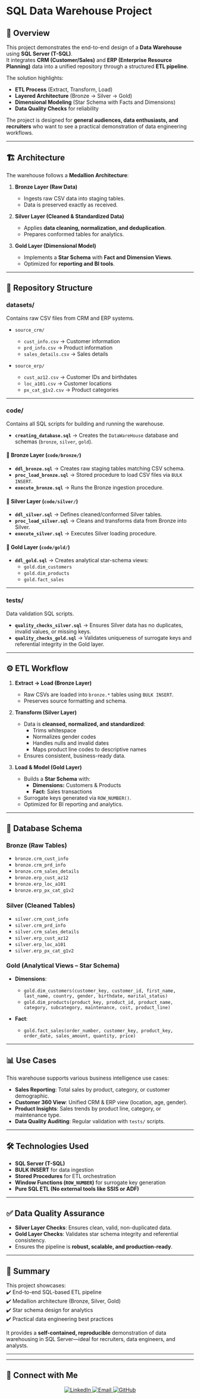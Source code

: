 # SQL Data Warehouse Project

## 📌 Overview
This project demonstrates the end-to-end design of a **Data Warehouse** using **SQL Server (T-SQL)**.  
It integrates **CRM (Customer/Sales)** and **ERP (Enterprise Resource Planning)** data into a unified repository through a structured **ETL pipeline**.  

The solution highlights:
- **ETL Process** (Extract, Transform, Load)
- **Layered Architecture** (Bronze → Silver → Gold)
- **Dimensional Modeling** (Star Schema with Facts and Dimensions)
- **Data Quality Checks** for reliability

The project is designed for **general audiences, data enthusiasts, and recruiters** who want to see a practical demonstration of data engineering workflows.

---

## 🏗️ Architecture
The warehouse follows a **Medallion Architecture**:

1. **Bronze Layer (Raw Data)**  
   - Ingests raw CSV data into staging tables.  
   - Data is preserved exactly as received.  

2. **Silver Layer (Cleaned & Standardized Data)**  
   - Applies **data cleaning, normalization, and deduplication**.  
   - Prepares conformed tables for analytics.  

3. **Gold Layer (Dimensional Model)**  
   - Implements a **Star Schema** with **Fact and Dimension Views**.  
   - Optimized for **reporting and BI tools**.  

---

## 📂 Repository Structure

### **datasets/**
Contains raw CSV files from CRM and ERP systems.

- `source_crm/`
  - `cust_info.csv` → Customer information  
  - `prd_info.csv` → Product information  
  - `sales_details.csv` → Sales details  

- `source_erp/`
  - `cust_az12.csv` → Customer IDs and birthdates  
  - `loc_a101.csv` → Customer locations  
  - `px_cat_g1v2.csv` → Product categories  

---

### **code/**
Contains all SQL scripts for building and running the warehouse.

- **`creating_database.sql`** → Creates the `DataWareHouse` database and schemas (`bronze`, `silver`, `gold`).

#### 🔹 Bronze Layer (`code/bronze/`)
- **`ddl_bronze.sql`** → Creates raw staging tables matching CSV schema.  
- **`proc_load_bronze.sql`** → Stored procedure to load CSV files via `BULK INSERT`.  
- **`execute_bronze.sql`** → Runs the Bronze ingestion procedure.  

#### 🔹 Silver Layer (`code/silver/`)
- **`ddl_silver.sql`** → Defines cleaned/conformed Silver tables.  
- **`proc_load_silver.sql`** → Cleans and transforms data from Bronze into Silver.  
- **`execute_silver.sql`** → Executes Silver loading procedure.  

#### 🔹 Gold Layer (`code/gold/`)
- **`ddl_gold.sql`** → Creates analytical star-schema views:
  - `gold.dim_customers`  
  - `gold.dim_products`  
  - `gold.fact_sales`  

---

### **tests/**
Data validation SQL scripts.  
- **`quality_checks_silver.sql`** → Ensures Silver data has no duplicates, invalid values, or missing keys.  
- **`quality_checks_gold.sql`** → Validates uniqueness of surrogate keys and referential integrity in the Gold layer.  

---

## ⚙️ ETL Workflow

1. **Extract → Load (Bronze Layer)**  
   - Raw CSVs are loaded into `bronze.*` tables using `BULK INSERT`.  
   - Preserves source formatting and schema.  

2. **Transform (Silver Layer)**  
   - Data is **cleansed, normalized, and standardized**:  
     - Trims whitespace  
     - Normalizes gender codes  
     - Handles nulls and invalid dates  
     - Maps product line codes to descriptive names  
   - Ensures consistent, business-ready data.  

3. **Load & Model (Gold Layer)**  
   - Builds a **Star Schema** with:  
     - **Dimensions:** Customers & Products  
     - **Fact:** Sales transactions  
   - Surrogate keys generated via `ROW_NUMBER()`.  
   - Optimized for BI reporting and analytics.  

---

## 📑 Database Schema

### Bronze (Raw Tables)
- `bronze.crm_cust_info`  
- `bronze.crm_prd_info`  
- `bronze.crm_sales_details`  
- `bronze.erp_cust_az12`  
- `bronze.erp_loc_a101`  
- `bronze.erp_px_cat_g1v2`  

### Silver (Cleaned Tables)
- `silver.crm_cust_info`  
- `silver.crm_prd_info`  
- `silver.crm_sales_details`  
- `silver.erp_cust_az12`  
- `silver.erp_loc_a101`  
- `silver.erp_px_cat_g1v2`  

### Gold (Analytical Views – Star Schema)
- **Dimensions**:  
  - `gold.dim_customers(customer_key, customer_id, first_name, last_name, country, gender, birthdate, marital_status)`  
  - `gold.dim_products(product_key, product_id, product_name, category, subcategory, maintenance, cost, product_line)`  

- **Fact**:  
  - `gold.fact_sales(order_number, customer_key, product_key, order_date, sales_amount, quantity, price)`  

---

## 📊 Use Cases
This warehouse supports various business intelligence use cases:

- **Sales Reporting**: Total sales by product, category, or customer demographic.  
- **Customer 360 View**: Unified CRM & ERP view (location, age, gender).  
- **Product Insights**: Sales trends by product line, category, or maintenance type.  
- **Data Quality Auditing**: Regular validation with `tests/` scripts.  

---

## 🛠️ Technologies Used
- **SQL Server (T-SQL)**  
- **BULK INSERT** for data ingestion  
- **Stored Procedures** for ETL orchestration  
- **Window Functions (`ROW_NUMBER`)** for surrogate key generation  
- **Pure SQL ETL (No external tools like SSIS or ADF)**  

---

## ✅ Data Quality Assurance
- **Silver Layer Checks**: Ensures clean, valid, non-duplicated data.  
- **Gold Layer Checks**: Validates star schema integrity and referential consistency.  
- Ensures the pipeline is **robust, scalable, and production-ready**.  

---

## 📌 Summary
This project showcases:  
✔️ End-to-end SQL-based ETL pipeline  
✔️ Medallion architecture (Bronze, Silver, Gold)  
✔️ Star schema design for analytics  
✔️ Practical data engineering best practices  

It provides a **self-contained, reproducible** demonstration of data warehousing in SQL Server—ideal for recruiters, data engineers, and analysts.

---

---

## 📢 Connect with Me  
<div align="center">
    <a href="https://www.linkedin.com/in/rayyanmerchant2004/" target="_blank">
        <img src="https://img.shields.io/badge/LinkedIn-%230077B5.svg?style=for-the-badge&logo=linkedin&logoColor=white" alt="LinkedIn"/>
    </a>
    <a href="mailto:merchantrayyan43@gmail.com" target="_blank">
        <img src="https://img.shields.io/badge/Email-%23D14836.svg?style=for-the-badge&logo=gmail&logoColor=white" alt="Email"/>
    </a>
    <a href="https://github.com/rayyan-merchant" target="_blank">
        <img src="https://img.shields.io/badge/GitHub-%23181717.svg?style=for-the-badge&logo=github&logoColor=white" alt="GitHub"/>
    </a>
</div>

